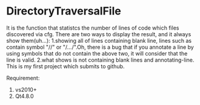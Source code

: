 # DirectoryTraversalFile
It is the function that statistcs the number of lines of code which files discovered via cfg.
There are two ways to display the result, and it always show them(uh...):
  1.showing all of lines containing blank line, lines such as contain symbol "//" or "/*...*/".Oh, there is a bug that if you annotate a line by using symbols that do not contain the above two, it will consider that the line is valid.
  2.what shows is not containing blank lines and annotating-line.
This is my first project which submits to github.

Requirement:
1. vs2010+
2. Qt4.8.0